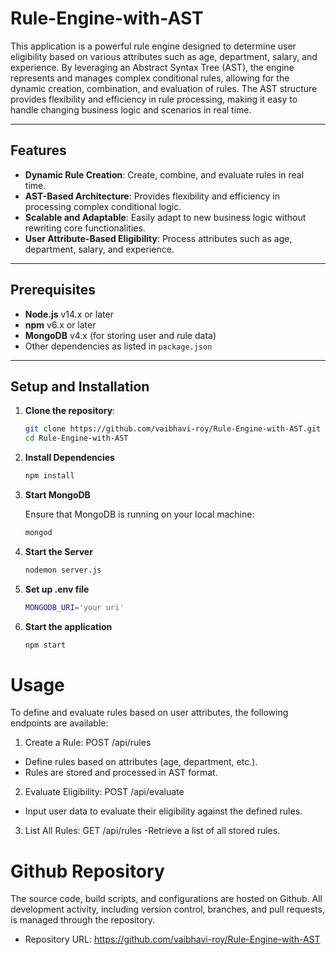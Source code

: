 # Rule-Engine-with-AST
This application is a powerful rule engine designed to determine user eligibility based on various attributes such as age, department, salary, and experience. By leveraging an Abstract Syntax Tree (AST), the engine represents and manages complex conditional rules, allowing for the dynamic creation, combination, and evaluation of rules. The AST structure provides flexibility and efficiency in rule processing, making it easy to handle changing business logic and scenarios in real time.

---

## Features
- **Dynamic Rule Creation**: Create, combine, and evaluate rules in real time.
- **AST-Based Architecture**: Provides flexibility and efficiency in processing complex conditional logic.
- **Scalable and Adaptable**: Easily adapt to new business logic without rewriting core functionalities.
- **User Attribute-Based Eligibility**: Process attributes such as age, department, salary, and experience.

---

## Prerequisites
- **Node.js** v14.x or later
- **npm** v6.x or later
- **MongoDB** v4.x (for storing user and rule data)
- Other dependencies as listed in `package.json`

---

## Setup and Installation

1. **Clone the repository**:
   ```bash
   git clone https://github.com/vaibhavi-roy/Rule-Engine-with-AST.git
   cd Rule-Engine-with-AST
   ```
2. **Install Dependencies**

   ```bash
   npm install
   ```
   
3. **Start MongoDB**

   Ensure that MongoDB is running on your local machine:

   ```bash
   mongod
   ```

4. **Start the Server**

   ```bash
   nodemon server.js
   ```
5. **Set up .env file**

   ```bash
   MONGODB_URI='your uri'
   ```
6. **Start the application**

   ```bash
   npm start
   ```

# Usage
To define and evaluate rules based on user attributes, the following endpoints are available:

1. Create a Rule:
POST /api/rules
- Define rules based on attributes (age, department, etc.).
- Rules are stored and processed in AST format.

2. Evaluate Eligibility:
POST /api/evaluate
- Input user data to evaluate their eligibility against the defined rules.

3. List All Rules:
GET /api/rules
-Retrieve a list of all stored rules.

# Github Repository

The source code, build scripts, and configurations are hosted on Github. All development activity, including version control, branches, and pull requests, is managed through the repository.

- Repository URL: https://github.com/vaibhavi-roy/Rule-Engine-with-AST





